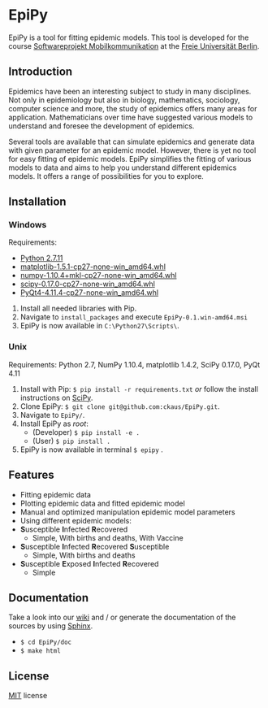 # EpiPy
EpiPy is a tool for fitting epidemic models. This tool is developed for the course [Softwareprojekt Mobilkommunikation][1] at the [Freie Universität Berlin][2].

## Introduction
Epidemics have been an interesting subject to study in many disciplines. Not only in epidemiology but also in biology, mathematics, sociology, computer science and more, the study of epidemics offers many areas for application. Mathematicians over time have suggested various models to understand and foresee the development of epidemics.

Several tools are available that can simulate epidemics and generate data with given parameter for an epidemic model. However, there is yet no tool for easy fitting of epidemic models. EpiPy simplifies the fitting of various models to data and aims to help you understand different epidemics models. It offers a range of possibilities for you to explore.

## Installation

### Windows

Requirements:

* [Python 2.7.11](https://www.python.org/downloads/release/python-2711/)
* [matplotlib-1.5.1-cp27-none-win_amd64.whl](http://www.lfd.uci.edu/~gohlke/pythonlibs/#matplotlib)
* [numpy-1.10.4+mkl-cp27-none-win_amd64.whl](http://www.lfd.uci.edu/~gohlke/pythonlibs/#numpy)
* [scipy-0.17.0-cp27-none-win_amd64.whl](http://www.lfd.uci.edu/~gohlke/pythonlibs/#scipy)
* [PyQt4-4.11.4-cp27-none-win_amd64.whl](http://www.lfd.uci.edu/~gohlke/pythonlibs/#pyqt4)

1. Install all needed libraries with Pip.
1. Navigate to `install_packages` and execute `EpiPy-0.1.win-amd64.msi`
2. EpiPy is now available in `C:\Python27\Scripts\`.

### Unix

Requirements: Python 2.7, NumPy 1.10.4, matplotlib 1.4.2, SciPy 0.17.0, PyQt 4.11

1. Install with Pip: `$ pip install -r requirements.txt` *or* follow the install instructions on [SciPy][7].
2. Clone EpiPy: `$ git clone git@github.com:ckaus/EpiPy.git`.
3. Navigate to `EpiPy/`.
4. Install EpiPy as *root*:
	* (Developer) `$ pip install -e .`
	* (User) `$ pip install .`
5. EpiPy is now available in terminal `$ epipy` .

## Features

* Fitting epidemic data
* Plotting epidemic data and fitted epidemic model
* Manual and optimized manipulation epidemic model parameters
* Using different epidemic models:
 * **S**usceptible **I**nfected **R**ecovered
   * Simple, With births and deaths, With Vaccine
 * **S**usceptible **I**nfected **R**ecovered **S**usceptible
   * Simple, With births and deaths
 * **S**usceptible **E**xposed **I**nfected **R**ecovered
   * Simple

## Documentation
Take a look into our [wiki][4] and / or generate the documentation of the sources by using [Sphinx][5].

* `$ cd EpiPy/doc`
* `$ make html`

## License
[MIT][6] license

[1]: http://www.mi.fu-berlin.de/inf/groups/ag-tech/teaching/2015-16_WS/P_19308912_Softwareprojekt_Mobilkommunikation/index.html "Course"
[2]: http://www.fu-berlin.de/en/index.html "FU Berlin"
[3]: http://sourceforge.net/projects/winpython/files/WinPython_2.7/2.7.10.3/ "WinPython 2.7"
[4]: https://github.com/ckaus/EpiPy/wiki "wiki"
[5]: http://sphinx-doc.org/ "Sphinx"
[6]: https://github.com/ckaus/EpiPy/blob/master/LICENSE "MIT license"
[7]: http://www.scipy.org/install.html
